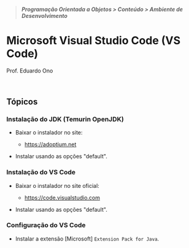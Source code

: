 > ##### Programação Orientada a Objetos > Conteúdo > Ambiente de Desenvolvimento

# Microsoft Visual Studio Code (VS Code)

Prof. Eduardo Ono

<br>

## Tópicos

### Instalação do JDK (Temurin OpenJDK)

* Baixar o instalador no site:

  * https://adoptium.net

* Instalar usando as opções "default".

### Instalação do VS Code

* Baixar o instalador no site oficial:

  * https://code.visualstudio.com

* Instalar usando as opções "default".

### Configuração do VS Code

* Instalar a extensão [Microsoft] `Extension Pack for Java`.

<br>
